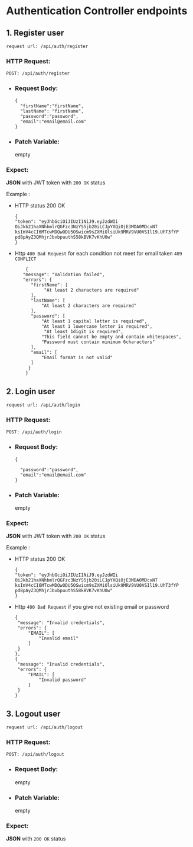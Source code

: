 
# Authentication Controller endpoints       

## 1. Register user

`request url: /api/auth/register`

### HTTP Request:

`POST: /api/auth/register`

* ### Request Body:

  ```
  {
    "firstName":"firstName",
    "lastName": "firstName",
    "password":"password",
    "email":"email@email.com"
  }
  ```

* ### Patch Variable:
  empty

### Expect:
**JSON** with JWT token with `200 OK` status

Example :

* HTTP status 200 OK 

  ```
  {
  "token": "eyJhbGciOiJIUzI1NiJ9.eyJzdWIi
  OiJkb21haXNhbmlrQGFzc3NzYS5jb20iLCJpYXQiOjE3MDA0MDcxNT
  ksImV4cCI6MTcwMDQwODU5OSwicm9sZXMiOlsiUk9MRV9VU0VSIl19.UhT3fYP
  pd8pAyZ3QMhjrJbvbpuuthS58kBVK7vKhU0w"
  }
  ```
 
* Http `400 Bad Request` for each condition not meet for email taken `409 CONFLICT`

   ```
       {
      "message": "Validation failed",
      "errors": {
         "firstName": [
              "At least 2 characters are required"
         ],
         "lastName": [
             "At least 2 characters are required"
         ],
         "password": [
             "At least 1 capital letter is required",
             "At least 1 lowercase letter is required",
              "At least 1digit is required",
             "This field cannot be empty and contain whitespaces",
             "Password must contain minimum 6characters"
         ],
         "email": [
             "Email format is not valid"
         ]
        }
       }
   ```


## 2. Login user

`request url: /api/auth/login`

### HTTP Request:

`POST: /api/auth/login`

* ### Request Body:

  ```
  {

    "password":"password",
    "email":"email@email.com"
  }
  ```

* ### Patch Variable:
  empty

### Expect:
**JSON** with JWT token with `200 OK` status

Example :

* HTTP status 200 OK

  ```
  {
  "token": "eyJhbGciOiJIUzI1NiJ9.eyJzdWIi
  OiJkb21haXNhbmlrQGFzc3NzYS5jb20iLCJpYXQiOjE3MDA0MDcxNT
  ksImV4cCI6MTcwMDQwODU5OSwicm9sZXMiOlsiUk9MRV9VU0VSIl19.UhT3fYP
  pd8pAyZ3QMhjrJbvbpuuthS58kBVK7vKhU0w"
  }
  ```

* Http `400 Bad Request` if you give not existing email or password

   ```
   {
    "message": "Invalid credentials",
    "errors": {
        "EMAIL": [
            "Invalid email"
        ]
    }
   },
  {
    "message": "Invalid credentials",
    "errors": {
        "EMAIL": [
            "Invalid password"
        ]
    }
  }
   ```
 ##  3. Logout user

`request url: /api/auth/logout`

### HTTP Request:

`POST: /api/auth/logout`

* ### Request Body:

  empty

* ### Patch Variable:
  empty

### Expect:
**JSON**  with `200 OK` status



   





